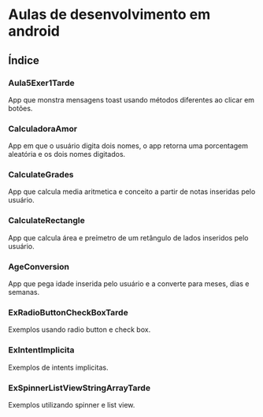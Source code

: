 # Aulas de desenvolvimento em android

## Índice
### Aula5Exer1Tarde
App que monstra mensagens toast usando métodos diferentes ao clicar em botões.
### CalculadoraAmor
App em que o usuário digita dois nomes, o app retorna uma porcentagem aleatória e os dois nomes digitados.
### CalculateGrades
App que calcula media aritmetica e conceito a partir de notas inseridas pelo usuário.
### CalculateRectangle
App que calcula área e preímetro de um retângulo de lados inseridos pelo usuário.
### AgeConversion
App que pega idade inserida pelo usuário e a converte para meses, dias e semanas.
### ExRadioButtonCheckBoxTarde
Exemplos usando radio button e check box.
### ExIntentImplicita
Exemplos de intents implicitas.
### ExSpinnerListViewStringArrayTarde
Exemplos utilizando spinner e list view.
